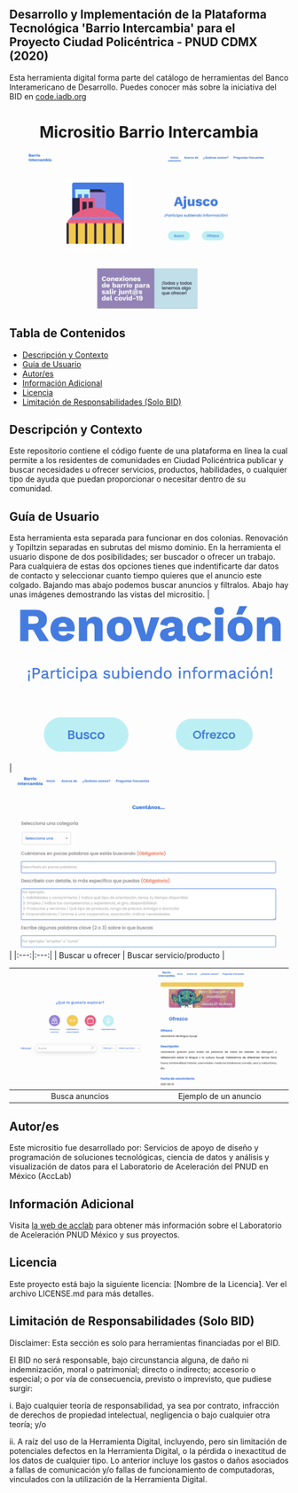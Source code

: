 ## Desarrollo y Implementación de la Plataforma Tecnológica 'Barrio Intercambia' para el Proyecto Ciudad Policéntrica - PNUD CDMX (2020)
Esta herramienta digital forma parte del catálogo de herramientas del Banco Interamericano de Desarrollo. Puedes conocer más sobre la iniciativa del BID en [code.iadb.org](http://code.iadb.org)

<h1 align="center"> Micrositio Barrio Intercambia</h1>
<p align="center"><img src="images/barrioIntercambia.png"/></p> 


## Tabla de Contenidos
- [Descripción y Contexto](#descripción-y-contexto)
- [Guía de Usuario](#guía-de-usuario)
- [Autor/es](#autores)
- [Información Adicional](#información-adicional)
- [Licencia](#licencia)
- [Limitación de Responsabilidades (Solo BID)](#limitación-de-responsabilidades-solo-bid)

## Descripción y Contexto
Este repositorio contiene el código fuente de una plataforma en línea la cual permite a los residentes de comunidades en Ciudad Policéntrica publicar y buscar necesidades u ofrecer servicios, productos, habilidades, o cualquier tipo de ayuda que puedan proporcionar o necesitar dentro de su comunidad.

## Guía de Usuario
Esta herramienta esta separada para funcionar en dos colonias. Renovación y Topiltzin separadas en subrutas del mismo dominio. En la herramienta el usuario dispone de dos posibilidades; ser buscador o ofrecer un trabajo. Para cualquiera de estas dos opciones tienes que indentificarte dar datos de contacto y seleccionar cuanto tiempo quieres que el anuncio este colgado. Bajando mas abajo podemos buscar anuncios y filtralos. Abajo hay unas imágenes demostrando las vistas del micrositio.
| ![Imagen1](images/BIintro.png) | ![Imagen2](images/BIbusco.png) |
|:---:|:---:|
| Buscar u ofrecer | Buscar servicio/producto |

| ![Imagen3](images/BIexplora.png) | ![Imagen4](images/BIanuncio.png) |
|:---:|:---:|
| Busca anuncios | Ejemplo de un anuncio |

## Autor/es
Este micrositio fue desarrollado por: Servicios de apoyo de diseño y programación de soluciones tecnológicas, ciencia de datos y análisis y visualización de datos para el Laboratorio de Aceleración del PNUD en México (AccLab)

## Información Adicional
Visita [la web de acclab](https://www.undp.org/acceleratorlabs) para obtener más información sobre el Laboratorio de Aceleración PNUD México y sus proyectos.

## Licencia
Este proyecto está bajo la siguiente licencia: [Nombre de la Licencia]. Ver el archivo LICENSE.md para más detalles.

## Limitación de Responsabilidades (Solo BID)
Disclaimer: Esta sección es solo para herramientas financiadas por el BID.

El BID no será responsable, bajo circunstancia alguna, de daño ni indemnización, moral o patrimonial; directo o indirecto; accesorio o especial; o por vía de consecuencia, previsto o imprevisto, que pudiese surgir:

i. Bajo cualquier teoría de responsabilidad, ya sea por contrato, infracción de derechos de propiedad intelectual, negligencia o bajo cualquier otra teoría; y/o

ii. A raíz del uso de la Herramienta Digital, incluyendo, pero sin limitación de potenciales defectos en la Herramienta Digital, o la pérdida o inexactitud de los datos de cualquier tipo. Lo anterior incluye los gastos o daños asociados a fallas de comunicación y/o fallas de funcionamiento de computadoras, vinculados con la utilización de la Herramienta Digital.